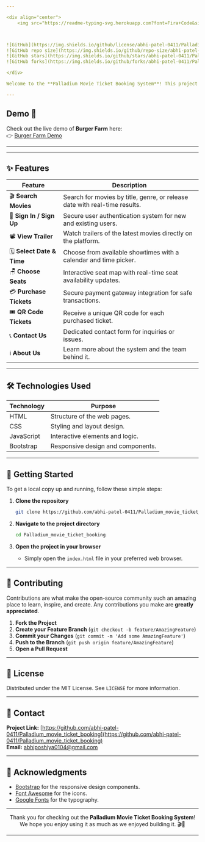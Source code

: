 ```yaml
---

<div align="center">
    <img src="https://readme-typing-svg.herokuapp.com?font=Fira+Code&size=24&pause=1000&color=000C&width=650&lines=🎥+Palladium+Movie+Ticket+Booking+System🍿" alt="Typing SVG">



![GitHub](https://img.shields.io/github/license/abhi-patel-0411/Palladium_movie_ticket_booking?color=blue&style=for-the-badge)
![GitHub repo size](https://img.shields.io/github/repo-size/abhi-patel-0411/Palladium_movie_ticket_booking?style=for-the-badge)
![GitHub stars](https://img.shields.io/github/stars/abhi-patel-0411/Palladium_movie_ticket_booking?style=for-the-badge)
![GitHub forks](https://img.shields.io/github/forks/abhi-patel-0411/Palladium_movie_ticket_booking?style=for-the-badge)

</div>

Welcome to the **Palladium Movie Ticket Booking System**! This project is a web-based application designed to provide users with a seamless experience for booking movie tickets online. Built using **HTML, CSS, JavaScript, and Bootstrap**, this system offers a range of functionalities to enhance the user experience.

---
```

## Demo 🎥

Check out the live demo of **Burger Farm** here:  
👉 [Burger Farm Demo](https://burger-farm-psi.vercel.app)

---
---

## ✨ Features

| Feature               | Description                                                                 |
|-----------------------|-----------------------------------------------------------------------------|
| 🎬 **Search Movies**   | Search for movies by title, genre, or release date with real-time results.  |
| 🔐 **Sign In / Sign Up** | Secure user authentication system for new and existing users.              |
| 📽️ **View Trailer**    | Watch trailers of the latest movies directly on the platform.               |
| 🗓️ **Select Date & Time** | Choose from available showtimes with a calendar and time picker.          |
| 🪑 **Choose Seats**    | Interactive seat map with real-time seat availability updates.              |
| 💳 **Purchase Tickets** | Secure payment gateway integration for safe transactions.                  |
| 🎟️ **QR Code Tickets** | Receive a unique QR code for each purchased ticket.                        |
| 📞 **Contact Us**      | Dedicated contact form for inquiries or issues.                             |
| ℹ️ **About Us**        | Learn more about the system and the team behind it.                         |

---

## 🛠️ Technologies Used

| Technology | Purpose                          |
|------------|----------------------------------|
| HTML       | Structure of the web pages.      |
| CSS        | Styling and layout design.       |
| JavaScript | Interactive elements and logic.  |
| Bootstrap  | Responsive design and components.|

---

## 🚀 Getting Started

To get a local copy up and running, follow these simple steps:

1. **Clone the repository**
   ```bash
   git clone https://github.com/abhi-patel-0411/Palladium_movie_ticket_booking.git
   ```

2. **Navigate to the project directory**
   ```bash
   cd Palladium_movie_ticket_booking
   ```

3. **Open the project in your browser**
   - Simply open the `index.html` file in your preferred web browser.

---

## 🤝 Contributing

Contributions are what make the open-source community such an amazing place to learn, inspire, and create. Any contributions you make are **greatly appreciated**.

1. **Fork the Project**
2. **Create your Feature Branch** (`git checkout -b feature/AmazingFeature`)
3. **Commit your Changes** (`git commit -m 'Add some AmazingFeature'`)
4. **Push to the Branch** (`git push origin feature/AmazingFeature`)
5. **Open a Pull Request**

---

## 📜 License

Distributed under the MIT License. See `LICENSE` for more information.

---

## 📧 Contact

**Project Link:** [https://github.com/abhi-patel-0411/Palladium_movie_ticket_booking](https://github.com/abhi-patel-0411/Palladium_movie_ticket_booking)  
**Email:** abhiposhiya0104@gmail.com

---

## 🙏 Acknowledgments

- [Bootstrap](https://getbootstrap.com/) for the responsive design components.
- [Font Awesome](https://fontawesome.com/) for the icons.
- [Google Fonts](https://fonts.google.com/) for the typography.

---

<div align="center">

Thank you for checking out the **Palladium Movie Ticket Booking System**! We hope you enjoy using it as much as we enjoyed building it. 🎬🍿

</div>

---


